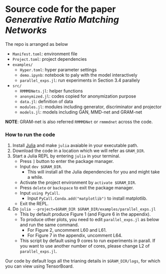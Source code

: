 # Source code for the paper *Generative Ratio Matching Networks*

The repo is arranged as below

- `Manifest.toml`: environment file
- `Project.toml`: project dependencies
- `examples/`
  - `Hyper.toml`: hyper parameter settings
  - `demo.ipynb`: notebook to paly with the model interactively
  - `parallel_exps.jl`: run experiments in Section 3.4 parallely
- `src/`
  - `RMMMDNets.jl`: helper functions
  - `anonymized.jl`: codes copied for anonymization purpose
  - `data.jl`: definition of data
  - `modules.jl`: modules including generator, discriminator and projector
  - `models.jl`: models including GAN, MMD-net and GRAM-net

**NOTE**: GRAM-net is also referred `RMMMDNet` or `rmmmdnet` across the code.

### How to run the code

1. Install [Julia](https://julialang.org/downloads/) and make `julia` avaiable in your executable path.
2. Download the code in a location which we will refer as `GRAM_DIR`.
3. Start a Julia REPL by entering `julia` in your terminal.
    - Press `]` button to enter the package manager.
    - Input `dev $GRAM_DIR`.
        - This will install all the Julia dependencies for you and might take a while.
    - Activate the project environment by `activate $GRAM_DIR`.
    - Press `delete` or `backspace` to exit the package manager.
    - Input `using PyCall`.
        - Input `PyCall.Conda.add("matplotlib")` to install matplotlib.
    - Exit the REPL.
4. Do `julia --project=$GRAM_DIR $GRAM_DIR/examples/parallel_exps.jl`
    - This by default produce Figure 1 (and Figure 6 in the appendix).
    - To produce other plots, you need to edit `parallel_exps.jl` as below and run the same command.
        - For Figure 2, uncomment L60 and L61.
        - For Figure 7 in the appendix, uncomment L64.
    - This script by default using 9 cores to run experiments in parall. If you want to use another number of cores, please change L2 of `parallel_exps.jl`. 

Our code by default logs all the trianing details in `$GRAM_DIR/logs`, for which you can view using TensorBoard. 